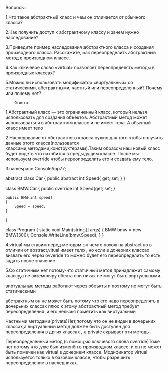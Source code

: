 Вопросы:
      
1.Что такое абстрактный класс и чем он отличается от обычного класса?

2.Как получить доступ к абстрактному классу и зачем нужно наследование? 

3.Приведите пример наследования абстрактного класса и создания производного класса. Расскажите, как переопределить абстрактный метод в производном классе.

4.Как ключевое слово «virtual» позволяет переопределять методы в производных классах?

5.Можно ли использовать модификатор «виртуальный» со статическими, абстрактными, частный или переопределенный? Почему или почему нет?

        Ответы:

1.Абстрактный класс — это ограниченный класс, который нельзя использовать для создания объектов. Абстрактный метод может использоваться в абстрактном классе и не имеет тела. 
А обычный класс имеет тело

2.Наследование от обстрактного класса нужно для того чтобы получить данные этого класса(пользоватся классами,методами,конструктерами).Таким образом наш новый класс будет видеть что нахобится в предыдущем классе.
После мы используем override чтобы переопределить его и создать ему тело.

3.namespace ConsoleApp77;

abstract class Car 
{ 
    public abstract int Speed{ get; set; }
}

class BMW:Car
{
    public override int Speed{get; set; }

    public BMW(int speed)
    {
        Speed = speed;
    }
}

class Program
{
    static void Main(string[] args)
    {
            BMW bmw = new BMW(300);
            Console.WriteLine(bmw.Speed);
    }
}

4.virtual мы ставим перед методом он чемто похож на abstract но в отличии от abstract,vitual имеет тело , но если в дочерних классах визвать его через ovveride то можно будет его переопределить то есть задать новое значение


5.Со статичным нет потому-что статичный метод принадлежит самому классу,а не экземпляру обекта они никак не могут быть виртуальными.

виртуальные методы работают через обеъкты и поэтому не могут быть статическими

абстрактным он не может быть потому что его надо переопределять в дочерьних классах плюс к этому абстрактный метод требует переопределения 
,и его нельзья пометить как виртуальный


Частными методами(private)Нет,потому что он не виден в дочерьних классах,а виртуальный метод должен быть доступен для переопределения в дргих классах , а private скрывает эти методы.

Переопределённый метод (с помощью ключевого слова override)Тоже нет потому что ,уже был изменён в производном классе, и он не может быть помечен как virtual в дочернем классе. Модификатор virtual используется только в базовом классе, чтобы разрешить переопределение в наследниках.
